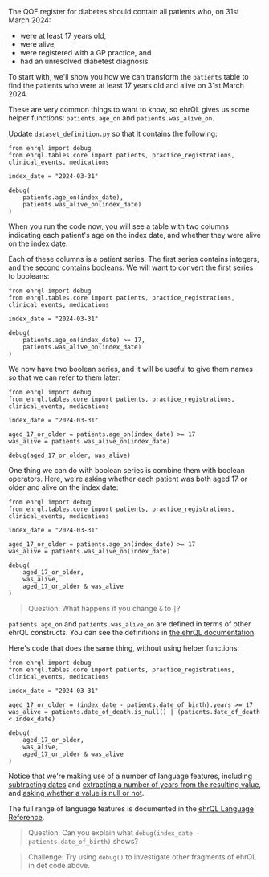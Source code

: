 The QOF register for diabetes should contain all patients who, on 31st March 2024:

* were at least 17 years old,
* were alive,
* were registered with a GP practice, and
* had an unresolved diabetest diagnosis.

To start with, we'll show you how we can transform the `patients` table to find the patients who were at least 17 years old and alive on 31st March 2024.

These are very common things to want to know, so ehrQL gives us some helper functions: `patients.age_on` and `patients.was_alive_on`.

Update `dataset_definition.py` so that it contains the following:

```ehrql
from ehrql import debug
from ehrql.tables.core import patients, practice_registrations, clinical_events, medications

index_date = "2024-03-31"

debug(
    patients.age_on(index_date),
    patients.was_alive_on(index_date)
)
```

When you run the code now, you will see a table with two columns indicating each patient's age on the index date, and whether they were alive on the index date.

Each of these columns is a patient series.
The first series contains integers, and the second contains booleans.
We will want to convert the first series to booleans:

```ehrql
from ehrql import debug
from ehrql.tables.core import patients, practice_registrations, clinical_events, medications

index_date = "2024-03-31"

debug(
    patients.age_on(index_date) >= 17,
    patients.was_alive_on(index_date)
)
```

We now have two boolean series, and it will be useful to give them names so that we can refer to them later:


```ehrql
from ehrql import debug
from ehrql.tables.core import patients, practice_registrations, clinical_events, medications

index_date = "2024-03-31"

aged_17_or_older = patients.age_on(index_date) >= 17
was_alive = patients.was_alive_on(index_date)

debug(aged_17_or_older, was_alive)
```

One thing we can do with boolean series is combine them with boolean operators.
Here, we're asking whether each patient was both aged 17 or older and alive on the index date:


```ehrql
from ehrql import debug
from ehrql.tables.core import patients, practice_registrations, clinical_events, medications

index_date = "2024-03-31"

aged_17_or_older = patients.age_on(index_date) >= 17
was_alive = patients.was_alive_on(index_date)

debug(
    aged_17_or_older,
    was_alive,
    aged_17_or_older & was_alive
)
```

> Question: What happens if you change `&` to `|`?

`patients.age_on` and `patients.was_alive_on` are defined in terms of other ehrQL constructs.
You can see the definitions in [the ehrQL documentation][1].

Here's code that does the same thing, without using helper functions:


```ehrql
from ehrql import debug
from ehrql.tables.core import patients, practice_registrations, clinical_events, medications

index_date = "2024-03-31"

aged_17_or_older = (index_date - patients.date_of_birth).years >= 17
was_alive = patients.date_of_death.is_null() | (patients.date_of_death < index_date)

debug(
    aged_17_or_older,
    was_alive,
    aged_17_or_older & was_alive
)
```

Notice that we're making use of a number of language features, including [subtracting dates][2] and [extracting a number of years from the resulting value][3], and [asking whether a value is null or not][4].

The full range of language features is documented in the [ehrQL Language Reference][5].

> Question: Can you explain what `debug(index_date - patients.date_of_birth)` shows?

> Challenge: Try using `debug()` to investigate other fragments of ehrQL in det code above.

[1]: ../../reference/schemas/core/#patients.age_on
[2]: ../../reference/language/#DatePatientSeries.sub
[3]: ../../reference/language/#DateDifference.years
[4]: ../../reference/language/#BoolPatientSeries.is_null
[5]: ../../reference/language/
